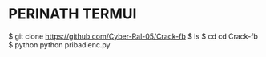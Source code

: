 # PERINATH TERMUI

$ git clone https://github.com/Cyber-Ral-05/Crack-fb
$ ls
$ cd cd Crack-fb
$ python python pribadienc.py
